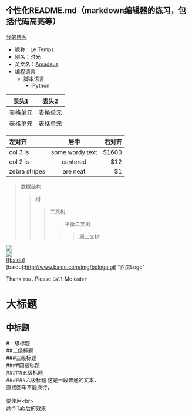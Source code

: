 ## 个性化README.md（markdown编辑器的练习，包括代码高亮等）


[我的博客](http://blog.csdn.net/le_temps "悬停显示")</br>
* 昵称：Le Temps  
* 别名：时光  
* 英文名：[Amadeus](https://github.com/qinyuLT/Amadeus/new/master)
* 编程语言  
    * 脚本语言  
        * Python 


| 表头1  | 表头2|
| ---------- | -----------|
| 表格单元   | 表格单元   |
| 表格单元   | 表格单元   |

| 左对齐 | 居中  | 右对齐 |
| :------------ |:---------------:| -----:|
| col 3 is      | some wordy text | $1600 |
| col 2 is      | centered        |   $12 |
| zebra stripes | are neat        |    $1 |

>数据结构  
>>树  
>>>二叉树  
>>>>平衡二叉树  
>>>>>满二叉树 

![](http://www.baidu.com/img/bdlogo.gif) </br>
![](https://github.com/guodongxiaren/ImageCache/raw/master/Logo/foryou.gif)  </br>
[![baidu]](http://baidu.com)  
[baidu]:http://www.baidu.com/img/bdlogo.gif "百度Logo"


Thank `You` . Please `Call` Me `Coder`

大标题
======
中标题
------
#一级标题  
##二级标题  
###三级标题  
####四级标题  
#####五级标题  
######六级标题 
这是一段普通的文本，  
直接回车不能换行，<br>  
要使用\<br>  
    两个Tab后的效果
